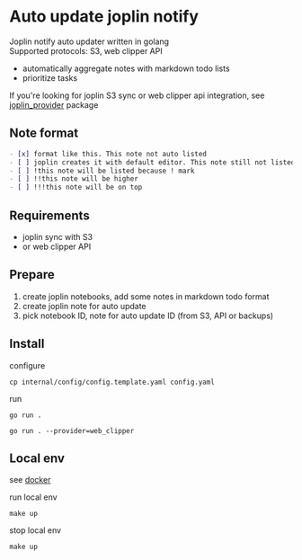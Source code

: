 # Auto update joplin notify

Joplin notify auto updater written in golang  
Supported protocols: S3, web clipper API

- automatically aggregate notes with markdown todo lists
- prioritize tasks

If you're looking for joplin S3 sync or web clipper api integration, see [joplin_provider](/joplin_provider) package

## Note format

```markdown
- [x] format like this. This note not auto listed
- [ ] joplin creates it with default editor. This note still not listed
- [ ] !this note will be listed because ! mark
- [ ] !!this note will be higher
- [ ] !!!this note will be on top
```

## Requirements

- joplin sync with S3
- or web clipper API

## Prepare

1) create joplin notebooks, add some notes in markdown todo format
2) create joplin note for auto update
3) pick notebook ID, note for auto update ID (from S3, API or backups)

## Install

configure

```shell
cp internal/config/config.template.yaml config.yaml
```

run

``` shell
go run .
```

``` shell
go run . --provider=web_clipper
```

## Local env

see [docker](/docker)

run local env

```shell
make up
```

stop local env

```shell
make up
```

